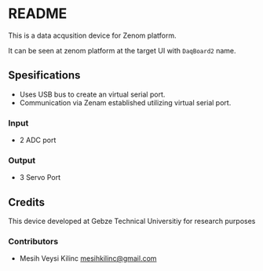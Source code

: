 # README

This is a data acqusition device for Zenom platform. 

It can be seen at zenom platform at the target UI with `DaqBoard2` name.

## Spesifications

* Uses USB bus to create an virtual serial port. 
* Communication via Zenam established utilizing virtual serial port.

### Input

* 2 ADC port

### Output

* 3 Servo Port


## Credits

This device developed at Gebze Technical Universitiy for research purposes

### Contributors

* Mesih Veysi Kilinc <mesihkilinc@gmail.com>
